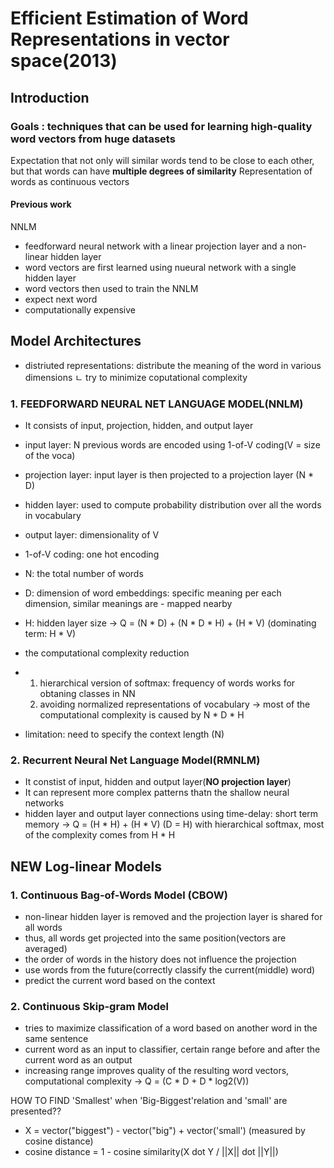 # Efficient Estimation of Word Representations in vector space(2013)

## Introduction
### Goals : techniques that can be used for learning high-quality word vectors from huge datasets
Expectation that not only will similar words tend to be close to each other, but that words can have **multiple degrees of similarity**
Representation of words as continuous vectors


#### Previous work
NNLM
- feedforward neural network with a linear projection layer and a non-linear hidden layer
- word vectors are first learned using nueural network with a single hidden layer
- word vectors then used to train the NNLM
- expect next word
- computationally expensive

## Model Architectures
- distriuted representations: distribute the meaning of the word in various dimensions
ㄴ try to minimize coputational complexity

### 1. FEEDFORWARD NEURAL NET LANGUAGE MODEL(NNLM)
- It consists of input, projection, hidden, and output layer
- input layer: N previous words are encoded using 1-of-V coding(V = size of the voca)
- projection layer: input layer is then projected to a projection layer (N * D)
- hidden layer: used to compute probability distribution over all the words in vocabulary
- output layer: dimensionality of V
  
- 1-of-V coding: one hot encoding
- N: the total number of words
- D: dimension of word embeddings: specific meaning per each dimension, similar meanings are - 
  mapped nearby
- H: hidden layer size
-> Q = (N * D) + (N * D * H) + (H * V) (dominating term: H * V)

- the computational complexity reduction
- 1. hierarchical version of softmax: frequency of words works for obtaning classes in NN
  2. avoiding normalized representations of vocabulary
-> most of the computational complexity is caused by N * D * H
- limitation: need to specify the context length (N)

### 2. Recurrent Neural Net Language Model(RMNLM)
- It constist of input, hidden and output layer(**NO projection layer**)
- It can represent more complex patterns thatn the shallow neural networks
- hidden layer and output layer connections using time-delay: short term memory
-> Q = (H * H) + (H * V) (D = H)
  with hierarchical softmax, most of the complexity comes from H * H


## NEW Log-linear Models

### 1. Continuous Bag-of-Words Model (CBOW)
- non-linear hidden layer is removed and the projection layer is shared for all words
- thus, all words get projected into the same position(vectors are  averaged)
- the order of words in the history does not influence the projection
- use words from the future(correctly classify the current(middle) word)
- predict the current word based on the context
  
### 2. Continuous Skip-gram Model
- tries to maximize classification of a word based on another word in the same sentence
- current word as an input to classifier, certain range before and after the current word as an 
  output
- increasing range improves quality of the resulting word vectors, computational complexity
-> Q = (C * D + D * log2(V))



HOW TO FIND 'Smallest' when 'Big-Biggest'relation and 'small' are presented??
- X = vector("biggest") - vector("big") + vector('small') (measured by cosine distance)
- cosine distance = 1 - cosine similarity(X dot Y / ||X|| dot ||Y||)


  
